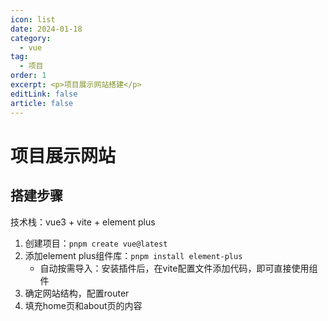 ```yaml
---
icon: list
date: 2024-01-18
category:
  - vue
tag:
  - 项目
order: 1
excerpt: <p>项目展示网站搭建</p>
editLink: false
article: false
---
```

# 项目展示网站

## 搭建步骤

技术栈：vue3 + vite + element plus

1. 创建项目：`pnpm create vue@latest`
2. 添加element plus组件库：`pnpm install element-plus`
   * 自动按需导入：安装插件后，在vite配置文件添加代码，即可直接使用组件
3. 确定网站结构，配置router
4. 填充home页和about页的内容
